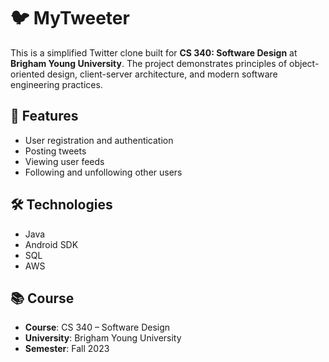 # 🐦 MyTweeter

This is a simplified Twitter clone built for **CS 340: Software Design** at **Brigham Young University**. The project demonstrates principles of object-oriented design, client-server architecture, and modern software engineering practices.

## 📌 Features

- User registration and authentication
- Posting tweets
- Viewing user feeds
- Following and unfollowing other users

## 🛠️ Technologies

- Java
- Android SDK
- SQL
- AWS

## 📚 Course

- **Course**: CS 340 – Software Design  
- **University**: Brigham Young University  
- **Semester**: Fall 2023
